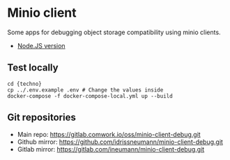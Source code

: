 # Minio client

Some apps for debugging object storage compatibility using minio clients.

* [Node.JS version](./node)

## Test locally

```shell
cd {techno}
cp ../.env.example .env # Change the values inside
docker-compose -f docker-compose-local.yml up --build
```

## Git repositories

* Main repo: https://gitlab.comwork.io/oss/minio-client-debug.git
* Github mirror: https://github.com/idrissneumann/minio-client-debug.git
* Gitlab mirror: https://gitlab.com/ineumann/minio-client-debug.git

